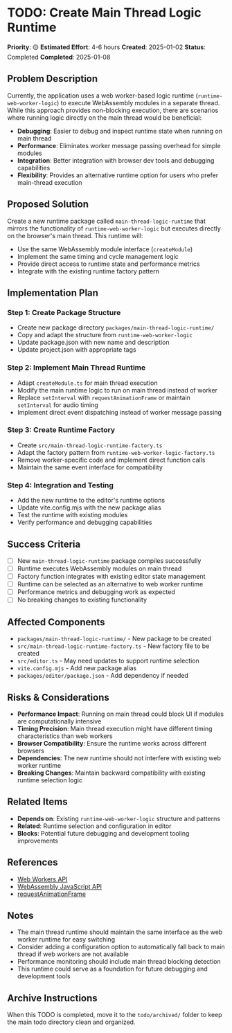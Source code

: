 # TODO: Create Main Thread Logic Runtime

**Priority**: 🟡
**Estimated Effort**: 4-6 hours
**Created**: 2025-01-02
**Status**: Completed
**Completed**: 2025-01-08 

## Problem Description

Currently, the application uses a web worker-based logic runtime (`runtime-web-worker-logic`) to execute WebAssembly modules in a separate thread. While this approach provides non-blocking execution, there are scenarios where running logic directly on the main thread would be beneficial:

- **Debugging**: Easier to debug and inspect runtime state when running on main thread
- **Performance**: Eliminates worker message passing overhead for simple modules
- **Integration**: Better integration with browser dev tools and debugging capabilities
- **Flexibility**: Provides an alternative runtime option for users who prefer main-thread execution

## Proposed Solution

Create a new runtime package called `main-thread-logic-runtime` that mirrors the functionality of `runtime-web-worker-logic` but executes directly on the browser's main thread. This runtime will:

- Use the same WebAssembly module interface (`createModule`)
- Implement the same timing and cycle management logic
- Provide direct access to runtime state and performance metrics
- Integrate with the existing runtime factory pattern

## Implementation Plan

### Step 1: Create Package Structure
- Create new package directory `packages/main-thread-logic-runtime/`
- Copy and adapt the structure from `runtime-web-worker-logic`
- Update package.json with new name and description
- Update project.json with appropriate tags

### Step 2: Implement Main Thread Runtime
- Adapt `createModule.ts` for main thread execution
- Modify the main runtime logic to run on main thread instead of worker
- Replace `setInterval` with `requestAnimationFrame` or maintain `setInterval` for audio timing
- Implement direct event dispatching instead of worker message passing

### Step 3: Create Runtime Factory
- Create `src/main-thread-logic-runtime-factory.ts`
- Adapt the factory pattern from `runtime-web-worker-logic-factory.ts`
- Remove worker-specific code and implement direct function calls
- Maintain the same event interface for compatibility

### Step 4: Integration and Testing
- Add the new runtime to the editor's runtime options
- Update vite.config.mjs with the new package alias
- Test the runtime with existing modules
- Verify performance and debugging capabilities

## Success Criteria

- [ ] New `main-thread-logic-runtime` package compiles successfully
- [ ] Runtime executes WebAssembly modules on main thread
- [ ] Factory function integrates with existing editor state management
- [ ] Runtime can be selected as an alternative to web worker runtime
- [ ] Performance metrics and debugging work as expected
- [ ] No breaking changes to existing functionality

## Affected Components

- `packages/main-thread-logic-runtime/` - New package to be created
- `src/main-thread-logic-runtime-factory.ts` - New factory file to be created
- `src/editor.ts` - May need updates to support runtime selection
- `vite.config.mjs` - Add new package alias
- `packages/editor/package.json` - Add dependency if needed

## Risks & Considerations

- **Performance Impact**: Running on main thread could block UI if modules are computationally intensive
- **Timing Precision**: Main thread execution might have different timing characteristics than web workers
- **Browser Compatibility**: Ensure the runtime works across different browsers
- **Dependencies**: The new runtime should not interfere with existing web worker runtime
- **Breaking Changes**: Maintain backward compatibility with existing runtime selection logic

## Related Items

- **Depends on**: Existing `runtime-web-worker-logic` structure and patterns
- **Related**: Runtime selection and configuration in editor
- **Blocks**: Potential future debugging and development tooling improvements

## References

- [Web Workers API](https://developer.mozilla.org/en-US/docs/Web/API/Web_Workers_API)
- [WebAssembly JavaScript API](https://developer.mozilla.org/en-US/docs/Web/JavaScript/Reference/Global_Objects/WebAssembly)
- [requestAnimationFrame](https://developer.mozilla.org/en-US/docs/Web/API/window/requestAnimationFrame)

## Notes

- The main thread runtime should maintain the same interface as the web worker runtime for easy switching
- Consider adding a configuration option to automatically fall back to main thread if web workers are not available
- Performance monitoring should include main thread blocking detection
- This runtime could serve as a foundation for future debugging and development tools

## Archive Instructions

When this TODO is completed, move it to the `todo/archived/` folder to keep the main todo directory clean and organized. 